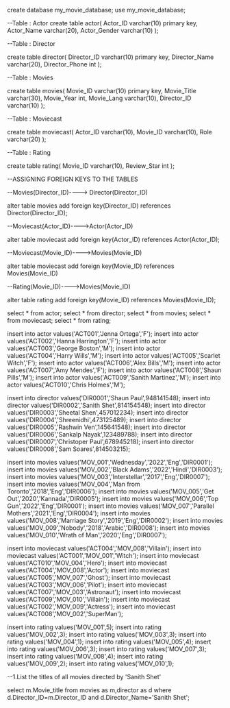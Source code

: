 create database my_movie_database;
use my_movie_database;


--Table : Actor
create table actor(
Actor_ID varchar(10) primary key,
Actor_Name varchar(20),
Actor_Gender varchar(10)
);

--Table : Director

create table director(
Director_ID varchar(10) primary key,
Director_Name varchar(20),
Director_Phone int
);

--Table : Movies

create table movies(
Movie_ID varchar(10) primary key,
Movie_Title varchar(30),
Movie_Year int,
Movie_Lang varchar(10),
Director_ID varchar(10)
);

--Table : Moviecast

create table moviecast(
Actor_ID varchar(10),
Movie_ID varchar(10),
Role varchar(20)
);

--Table : Rating

create table rating(
Movie_ID varchar(10),
Review_Star int
);


--ASSIGNING FOREIGN KEYS TO THE TABLES


--Movies(Director_ID)----> Director(Director_ID)

alter table movies add foreign key(Director_ID) references Director(Director_ID);

--Moviecast(Actor_ID)---->Actor(Actor_ID)

alter table moviecast add foreign key(Actor_ID) references Actor(Actor_ID);

--Moviecast(Movie_ID)---->Movies(Movie_ID)

alter table moviecast add foreign key(Movie_ID) references Movies(Movie_ID)

--Rating(Movie_ID)---->Movies(Movie_ID)

alter table rating add foreign key(Movie_ID) references Movies(Movie_ID);


select * from actor;
select * from director;
select * from movies;
select * from moviecast;
select * from rating;

insert into actor values('ACT001','Jenna Ortega','F');
insert into actor values('ACT002','Hanna Harrington','F');
insert into actor values('ACT003','George Boston','M');
insert into actor values('ACT004','Harry Wills','M');
insert into actor values('ACT005','Scarlet Witch','F');
insert into actor values('ACT006','Alex Bills','M');
insert into actor values('ACT007','Amy Mendes','F');
insert into actor values('ACT008','Shaun Pills','M');
insert into actor values('ACT009','Sanith Martinez','M');
insert into actor values('ACT010','Chris Holmes','M');

insert into director values('DIR0001','Shaun Paul',948141548);
insert into director values('DIR0002','Sanith Shet',814154548);
insert into director values('DIR0003','Sheetal Shen',457012234);
insert into director values('DIR0004','Shreenidhi',473125489);
insert into director values('DIR0005','Rashwin Ven',145641548);
insert into director values('DIR0006','Sankalp Nayak',123489788);
insert into director values('DIR0007','Christoper Paul',678945218);
insert into director values('DIR0008','Sam Soares',814503215);

insert into movies values('MOV_001','Wednesday','2022','Eng','DIR0001');
insert into movies values('MOV_002','Black Adams','2022','Hindi','DIR0003');
insert into movies values('MOV_003','Interstellar','2017','Eng','DIR0007');
insert into movies values('MOV_004','Man from Toronto','2018','Eng','DIR0006');
insert into movies values('MOV_005','Get Out','2020','Kannada','DIR0005');
insert into movies values('MOV_006','Top Gun','2022','Eng','DIR0001');
insert into movies values('MOV_007','Parallel Mothers','2021','Eng','DIR0004');
insert into movies values('MOV_008','Marriage Story','2019','Eng','DIR0002');
insert into movies values('MOV_009','Nobody','2018','Arabic','DIR0008');
insert into movies values('MOV_010','Wrath of Man','2020','Eng','DIR0007');

insert into moviecast values('ACT004','MOV_008','Villain');
insert into moviecast values('ACT001','MOV_001','Witch');
insert into moviecast values('ACT010','MOV_004','Hero');
insert into moviecast values('ACT004','MOV_008','Actor');
insert into moviecast values('ACT005','MOV_007','Ghost');
insert into moviecast values('ACT003','MOV_006','Pilot');
insert into moviecast values('ACT007','MOV_003','Astronaut');
insert into moviecast values('ACT009','MOV_010','Villain');
insert into moviecast values('ACT002','MOV_009','Actress');
insert into moviecast values('ACT008','MOV_002','SuperMan');

insert into rating values('MOV_001',5);
insert into rating values('MOV_002',3);
insert into rating values('MOV_003',3);
insert into rating values('MOV_004',1);
insert into rating values('MOV_005',4);
insert into rating values('MOV_006',3);
insert into rating values('MOV_007',3);
insert into rating values('MOV_008',4);
insert into rating values('MOV_009',2);
insert into rating values('MOV_010',1);

--1.List the titles of all movies directed by 'Sanith Shet'

select m.Movie_title
from movies as m,director as d
where d.Director_ID=m.Director_ID and d.Director_Name='Sanith Shet';








